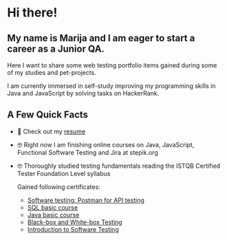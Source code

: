
# Hi there!
## My name is Marija and  I am eager to start a career as a Junior QA. 
Here I want to share some web testing portfolio items gained during some of my studies and pet-projects.

I am currently immersed in self-study improving  my programming skills in Java and JavaScript by solving tasks on HackerRank.


## A Few Quick Facts

- 💼 Check out my [resume](https://drive.google.com/file/d/1a71WwGUgQko3dIg4CDZovKBZWYgHTsHZ/view?usp=sharing)
- 🤓 Right now I am finishing online courses on Java, JavaScript,  Functional Software Testing and Jira at stepik.org
- 🤓 Thoroughly studied testing fundamentals reading the ISTQB Certified Tester Foundation Level syllabus

   Gained following certificates:
  - [Software testing: Postman for API testing](https://drive.google.com/file/d/1Bj7YVEYr408GSyGnsw6GkSNU3GFLeyDg/view?usp=drive_link)
  - [SQL basic course](https://drive.google.com/file/d/1OeRmGbrWXmlpUu1tXPwk_z4uyZJ9wBhm/view?usp=drive_link)
  - [Java basic course](https://drive.google.com/file/d/1et4ybGLJvpD1lB2Bx4_Y7khPanR_pfFZ/view?usp=drive_link)
  - [Black-box and White-box Testing](https://drive.google.com/file/d/1hcA3TzQE7asvqBlszTCJUUG4KEAR8LhL/view?usp=drive_link)
  - [Introduction to Software Testing](https://drive.google.com/file/d/1dkZlEabbS4DOJHqiYECOoF-8hKeLohk0/view?usp=drive_link)
